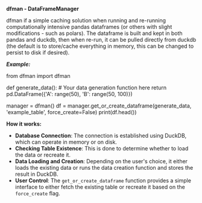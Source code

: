 **dfman - DataFrameManager**

dfman if a simple caching solution when running and re-running computationally intensive pandas dataframes (or others with slight modifications - such as polars). The dataframe is built and kept in both pandas and duckdb, then when re-run, it can be pulled directly from duckdb (the default is to store/cache everything in memory, this can be changed to persist to disk if desired).



***Example:***

from dfman import dfman

def generate_data():
    # Your data generation function here
    return pd.DataFrame({'A': range(50), 'B': range(50, 100)})

manager = dfman()
df = manager.get_or_create_dataframe(generate_data, 'example_table', force_create=False)
print(df.head())



**How it works:**

- **Database Connection**: The connection is established using DuckDB, which can operate in memory or on disk.
- **Checking Table Existence**: This is done to determine whether to load the data or recreate it.
- **Data Loading and Creation**: Depending on the user's choice, it either loads the existing data or runs the data creation function and stores the result in DuckDB.
- **User Control**: The `get_or_create_dataframe` function provides a simple interface to either fetch the existing table or recreate it based on the `force_create` flag.


